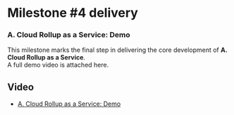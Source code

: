 # Milestone #4 delivery
### A. Cloud Rollup as a Service: Demo

This milestone marks the final step in delivering the core development of **A. Cloud Rollup as a Service**.
<br> A full demo video is attached here.  

## Video  
- [A. Cloud Rollup as a Service: Demo](https://drive.google.com/file/d/1G9WtOpvkHlH7q_lswzoFPBA7GGTPR4mN/view?usp=sharing)  

